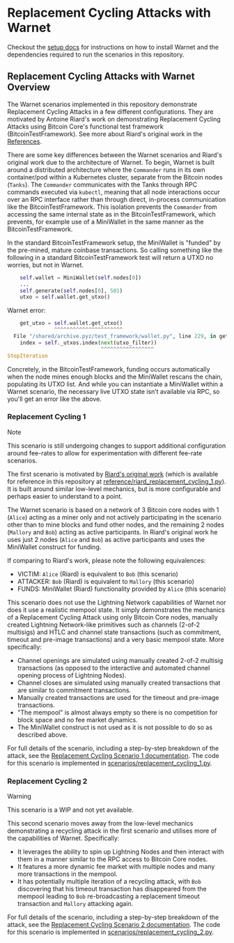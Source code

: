 # Replacement Cycling Attacks with Warnet
Checkout the [setup docs](docs/setup.md) for instructions on how to install Warnet and the dependencies required to run the scenarios in this repository.

## Replacement Cycling Attacks with Warnet Overview
The Warnet scenarios implemented in this repository demonstrate Replacement Cycling Attacks in a few different configurations. They are
motivated by Antoine Riard's work on demonstrating Replacement Cycling Attacks using Bitcoin Core's functional
test framework (BitcoinTestFramework). See more about Riard's original work in the [References](./docs/references.md).

There are some key differences between the Warnet scenarios and Riard's original work due to the architecture of Warnet. To begin, Warnet is built around a distributed architecture where the `Commander` runs in its own container/pod within a Kubernetes cluster, separate from the Bitcoin nodes (`Tanks`). The `Commander` communicates with the Tanks through RPC commands executed via `kubectl`, meaning that all node interactions occur over an RPC interface rather than through direct, in-process communication like the BitcoinTestFramework. This isolation prevents the `Commander` from accessing the same internal state as in the BitcoinTestFramework, which prevents, for example use of a MiniWallet in the same manner as the BitcoinTestFramework.

In the standard BitcoinTestFramework setup, the MiniWallet is "funded" by the pre-mined, mature coinbase transactions. So calling something like the following in a standard BitcoinTestFramework test will return a UTXO no worries, but not in Warnet.
```python
    self.wallet = MiniWallet(self.nodes[0])
    ...
    self.generate(self.nodes[0], 501)
    utxo = self.wallet.get_utxo()
```
Warnet error:
```python
    get_utxo = self.wallet.get_utxo()
               ^^^^^^^^^^^^^^^^^^^^^^
  File "/shared/archive.pyz/test_framework/wallet.py", line 229, in get_utxo
    index = self._utxos.index(next(utxo_filter))
                              ^^^^^^^^^^^^^^^^^
StopIteration
```

Concretely, in the BitcoinTestFramework, funding occurs automatically when the node mines enough blocks and the MiniWallet rescans the chain, populating its UTXO list. And while you can instantiate a MiniWallet within a Warnet scenario, the necessary live UTXO state isn’t available via RPC, so you'll get an error like the above.

### Replacement Cycling 1
> [!NOTE]
> This scenario is still undergoing changes to support additional configuration around fee-rates to allow for
> experimentation with different fee-rate scenarios.

The first scenario is motivated by [Riard's original work](https://github.com/ariard/bitcoin/commits/2023-test-mempool) (which is available for reference in this repository at [reference/riard_replacement_cycling_1.py](./reference/riard_replacement_cycling_1.py)). It is built around similar low-level mechanics, but is more configurable and perhaps easier to understand to a point.

The Warnet scenario is based on a network of 3 Bitcoin core nodes with 1 (`Alice`) acting as a miner only and not actively participating in the scenario other than to mine blocks and fund other nodes, and the remaining 2 nodes (`Mallory` and `Bob`) acting as active participants. In Riard's original work he uses just 2 nodes (`Alice` and `Bob`) as active participants and uses the MiniWallet construct for funding.

If comparing to Riard's work, please note the following equivalences:
- VICTIM: `Alice` (Riard) is equivalent to `Bob` (this scenario)
- ATTACKER: `Bob` (Riard) is equivalent to `Mallory` (this scenario)
- FUNDS: MiniWallet (Riard) functionality provided by `Alice` (this scenario)

This scenario does not use the Lightning Network capabilities of Warnet nor does it use a realistic mempool state. It simply demonstrates the mechanics of a Replacement Cycling Attack using only Bitcoin Core nodes, manually created Lightning Network-like primitives such as channels (2-of-2 multisigs) and HTLC and channel state transactions (such as commitment, timeout and pre-image transactions) and a very basic mempool state. More specifically:
- Channel openings are simulated using manually created 2-of-2 multisig transactions (as opposed to the interactive and automated channel opening process of Lightning Nodes).
- Channel closes are simulated using manually created transactions that are similar to commitment transactions.
- Manually created transactions are used for the timeout and pre-image transactions.
- "The mempool" is almost always empty so there is no competition for block space and no fee market dynamics.
- The MiniWallet construct is not used as it is not possible to do so as described above.

For full details of the scenario, including a step-by-step breakdown of the attack, see the [Replacement Cycling Scenario 1 documentation](./docs/replacement-cycling-1.md). The code for this scenario is implemented in [scenarios/replacement_cycling_1.py](./scenarios/replacement_cycling_1.py).

### Replacement Cycling 2
> [!WARNING]
> This scenario is a WIP and not yet available.

This second scenario moves away from the low-level mechanics demonstrating a recycling attack in the first scenario and utilises more of the capabilities of Warnet. Specifically:
- It leverages the ability to spin up Lightning Nodes and then interact with them in a manner similar to the RPC access to Bitcoin Core nodes.
- It features a more dynamic fee market with multiple nodes and many more transactions in the mempool.
- It has potentially multiple iteration of a recycling attack, with `Bob` discovering that his timeout transaction has disappeared from the mempool leading to `Bob` re-broadcasting a replacement timeout transaction and `Mallory` attacking again.

For full details of the scenario, including a step-by-step breakdown of the attack, see the [Replacement Cycling Scenario 2 documentation](./docs/replacement-cycling-2.md). The code for this scenario is implemented in [scenarios/replacement_cycling_2.py](./scenarios/replacement_cycling_2.py).
